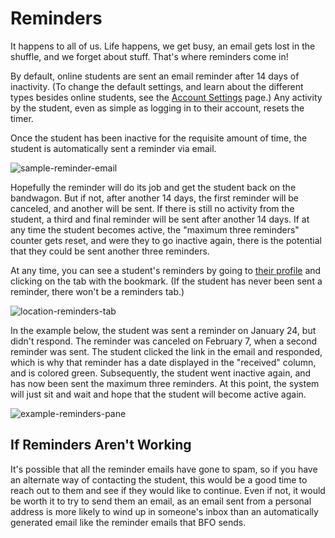 # Reminders

It happens to all of us. Life happens, we get busy, an email gets lost in the shuffle, and we forget about stuff. That's where reminders come in!

By default, online students are sent an email reminder after 14 days of inactivity. (To change the default settings, and learn about the different types besides online students, see the [Account Settings](/coaches/account-settings.html) page.) Any activity by the student, even as simple as logging in to their account, resets the timer.

Once the student has been inactive for the requisite amount of time, the student is automatically sent a reminder via email.

![sample-reminder-email](https://res.cloudinary.com/euro-team-outreach/image/upload/f_auto,q_auto:best/v1618930237/bfo/bfo-docs/reminders/sample-reminder-email_rulucn.png)

Hopefully the reminder will do its job and get the student back on the bandwagon. But if not, after another 14 days, the first reminder will be canceled, and another will be sent. If there is still no activity from the student, a third and final reminder will be sent after another 14 days. If at any time the student becomes active, the "maximum three reminders" counter gets reset, and were they to go inactive again, there is the potential that they could be sent another three reminders.

At any time, you can see a student's reminders by going to [their profile](/coaches/student-profile-page.html#finding-a-student-s-profile) and clicking on the tab with the bookmark. (If the student has never been sent a reminder, there won't be a reminders tab.)

![location-reminders-tab](https://res.cloudinary.com/euro-team-outreach/image/upload/f_auto,q_auto:best/v1618930237/bfo/bfo-docs/reminders/location-reminders-tab_ypgkwp.png)

In the example below, the student was sent a reminder on January 24, but didn't respond. The reminder was canceled on February 7, when a second reminder was sent. The student clicked the link in the email and responded, which is why that reminder has a date displayed in the "received" column, and is colored green. Subsequently, the student went inactive again, and has now been sent the maximum three reminders. At this point, the system will just sit and wait and hope that the student will become active again.

![example-reminders-pane](https://res.cloudinary.com/euro-team-outreach/image/upload/f_auto,q_auto:best/v1618930908/bfo/bfo-docs/reminders/example-reminders-pane_jif5wb.png)

## If Reminders Aren't Working

It's possible that all the reminder emails have gone to spam, so if you have an alternate way of contacting the student, this would be a good time to reach out to them and see if they would like to continue. Even if not, it would be worth it to try to send them an email, as an email sent from a personal address is more likely to wind up in someone's inbox than an automatically generated email like the reminder emails that BFO sends.
